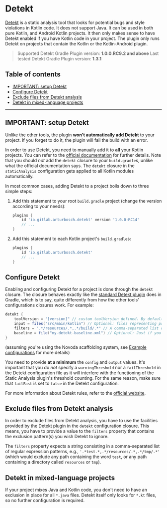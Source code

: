 # Detekt
[Detekt](https://github.com/arturbosch/detekt) is a static analysis tool that looks for potential bugs and style violations in Kotlin code. It
does not support Java. It can be used in both pure Kotlin, and Android Kotlin projects. It then only makes sense to have Detekt enabled if you
have Kotlin code in your project. The plugin only runs Detekt on projects that contain the Kotlin or the Kotlin-Android plugin.

> Supported Detekt Gradle Plugin version: **1.0.0.RC9.2 and above** 
> Last tested Detekt Gradle Plugin version: **1.3.1**

## Table of contents
 * [IMPORTANT: setup Detekt](#important-setup-detekt)
 * [Configure Detekt](#configure-detekt)
 * [Exclude files from Detekt analysis](#exclude-files-from-detekt-analysis)
 * [Detekt in mixed-language projects](#detekt-in-mixed-language-projects)

---

## IMPORTANT: setup Detekt
Unlike the other tools, the plugin **won't automatically add Detekt** to your project. If you forget to do it, the plugin will fail the build
with an error.

In order to use Detekt, you need to manually add it to **all** your Kotlin projects. You can refer to the
[official documentation](https://github.com/arturbosch/detekt/#gradlegroovy) for further details. Note that you should _not_ add the `detekt`
closure to your `build.gradle`s, unlike what the official documentation says. The `detekt` closure in the `staticAnalysis` configuration gets
applied to all Kotlin modules automatically.

In most common cases, adding Detekt to a project boils down to three simple steps:

 1. Add this statement to your root `build.gradle` project (change the version according to your needs):
    ```gradle
    plugins {
        id 'io.gitlab.arturbosch.detekt' version '1.0.0-RC14'
        // ...
    }
    ```
 2. Add this statement to each Kotlin project's `build.gradle`s:
    ```gradle
    plugins {
        id 'io.gitlab.arturbosch.detekt'
        // ...
    }
    ```

## Configure Detekt
Enabling and configuring Detekt for a project is done through the `detekt` closure. The closure behaves exactly like the
[standard Detekt plugin](https://github.com/arturbosch/detekt#with-gradle) does in Gradle, which is to say, quite differently
from how the other tools' configurations closures work. For example:

```gradle
detekt {
    toolVersion = "[version]" // custom toolVersion defined. By default, it is the Gradle plugin version
    input = files("src/main/kotlin") // Optional: files representing project's Kotlin sources
    filters = ".*/resources/.*,.*/build/.*" // A comma-separated list of regex exclusions
    baseline = file("my-detekt-baseline.xml") // Optional: Just if you want to create a baseline file.
}
```

(assuming you're using the Novoda scaffolding system, see [Example configurations](#example-configurations) for more details)

You need to provide **at a minimum** the `config` and `output` values. It's important that you do _not_ specify a `warningThreshold` nor a `failThreshold`
in the Detekt configuration file as it will interfere with the functioning of the Static Analysis plugin's threshold counting. For the same reason, make
sure that `failFast` is set to `false` in the Detekt configuration.

For more information about Detekt rules, refer to the [official website](https://arturbosch.github.io/detekt/#quick-start-with-gradle).

## Exclude files from Detekt analysis

In order to exclude files from Detekt analysis, you have to use the facilities provided by the Detekt plugin in the `detekt` configuration closure. This means,
you have to provide a value to the `filters` property that contains the exclusion pattern(s) you wish Detekt to ignore.

The `filters` property expects a string consisting in a comma-separated list of regular expression patterns, e.g., `'.*test.*,.*/resources/.*,.*/tmp/.*'`
(which would exclude any path containing the word `test`, or any path containing a directory called `resources` or `tmp`).

## Detekt in mixed-language projects
If your project mixes Java and Kotlin code, you don't need to have an exclusion in place for all `*.java` files. Detekt itself only looks for
`*.kt` files, so no further configuration is required.
